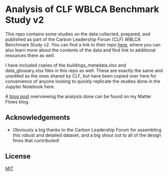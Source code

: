 # Analysis of CLF WBLCA Benchmark Study v2

This repo contains some studies on the data collected, prepared, and published as part of the Carbon Leadership Forum (CLF) WBLCA Benchmark Study v2. You can find a link to their repo [here](https://github.com/Life-Cycle-Lab/wblca-benchmark-v2-data), where you can also learn more about the contents of the data and find link to additional resources there as well.

I have included copies of the buildings_metadata.xlsx and data_glossary.xlsx files in this repo as well. These are exactly the same and unedited as the ones shared by CLF, but have been copied over here for convenience of anyone looking to quickly replicate the studies done in the Jupyter Notebook here.

A [blog post](https://www.matterflows.com/2025/04/02/exploring-the-clf-harmonized-wblca-dataset/) overviewing the analysis done can be found on my Matter Flows blog.

## Acknowledgements

* Obviously a big thanks to the Carbon Leadership Forum for assembling this robust and detailed dataset, and a big shout out to all of the design firms that contributed!

## License
[MIT](https://opensource.org/licenses/MIT)
